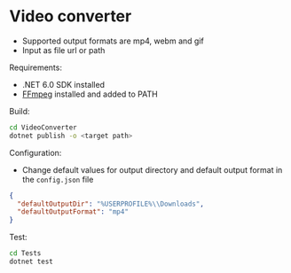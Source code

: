 # Video converter

- Supported output formats are mp4, webm and gif
- Input as file url or path

Requirements:

- .NET 6.0 SDK installed
- [FFmpeg](https://ffmpeg.org/download.html) installed and added to PATH

Build:

```bash
cd VideoConverter
dotnet publish -o <target path>
```

Configuration:

- Change default values for output directory and default output format in the `config.json` file

```json
{
  "defaultOutputDir": "%USERPROFILE%\\Downloads",
  "defaultOutputFormat": "mp4"
}
```

Test:

```bash
cd Tests
dotnet test
```
